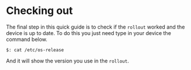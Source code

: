 # Checking out

The final step in this quick guide is to check if the `rollout` worked and the device is up to date.
To do this you just need type in your device the command below.

`$: cat /etc/os-release`

And it will show the version you use in the `rollout`.

